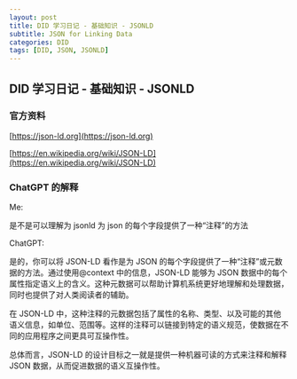```yaml
---
layout: post
title: DID 学习日记 - 基础知识 - JSONLD
subtitle: JSON for Linking Data
categories: DID
tags: [DID, JSON, JSONLD]
---
```


## DID 学习日记 - 基础知识 - JSONLD

### 官方资料

[https://json-ld.org](https://json-ld.org)

[https://en.wikipedia.org/wiki/JSON-LD](https://en.wikipedia.org/wiki/JSON-LD)

### ChatGPT 的解释

Me:

是不是可以理解为 jsonld 为 json 的每个字段提供了一种“注释”的方法

ChatGPT:

是的，你可以将 JSON-LD 看作是为 JSON 的每个字段提供了一种“注释”或元数据的方法。通过使用@context 中的信息，JSON-LD 能够为 JSON 数据中的每个属性指定语义上的含义。这种元数据可以帮助计算机系统更好地理解和处理数据，同时也提供了对人类阅读者的辅助。

在 JSON-LD 中，这种注释的元数据包括了属性的名称、类型、以及可能的其他语义信息，如单位、范围等。这样的注释可以链接到特定的语义规范，使数据在不同的应用程序之间更具可互操作性。

总体而言，JSON-LD 的设计目标之一就是提供一种机器可读的方式来注释和解释 JSON 数据，从而促进数据的语义互操作性。
